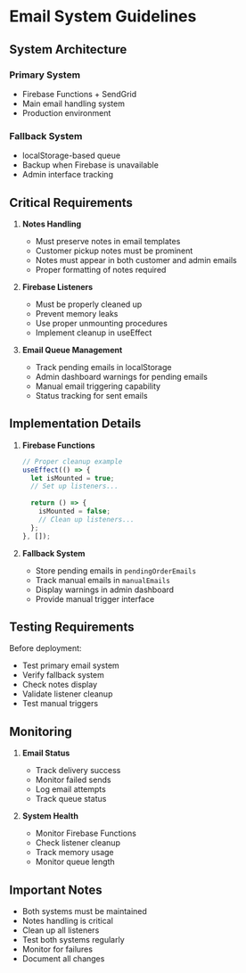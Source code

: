 # Email System Guidelines

## System Architecture

### Primary System
- Firebase Functions + SendGrid
- Main email handling system
- Production environment

### Fallback System
- localStorage-based queue
- Backup when Firebase is unavailable
- Admin interface tracking

## Critical Requirements

1. **Notes Handling**
   - Must preserve notes in email templates
   - Customer pickup notes must be prominent
   - Notes must appear in both customer and admin emails
   - Proper formatting of notes required

2. **Firebase Listeners**
   - Must be properly cleaned up
   - Prevent memory leaks
   - Use proper unmounting procedures
   - Implement cleanup in useEffect

3. **Email Queue Management**
   - Track pending emails in localStorage
   - Admin dashboard warnings for pending emails
   - Manual email triggering capability
   - Status tracking for sent emails

## Implementation Details

1. **Firebase Functions**
   ```javascript
   // Proper cleanup example
   useEffect(() => {
     let isMounted = true;
     // Set up listeners...
     
     return () => {
       isMounted = false;
       // Clean up listeners...
     };
   }, []);
   ```

2. **Fallback System**
   - Store pending emails in `pendingOrderEmails`
   - Track manual emails in `manualEmails`
   - Display warnings in admin dashboard
   - Provide manual trigger interface

## Testing Requirements

Before deployment:
- Test primary email system
- Verify fallback system
- Check notes display
- Validate listener cleanup
- Test manual triggers

## Monitoring

1. **Email Status**
   - Track delivery success
   - Monitor failed sends
   - Log email attempts
   - Track queue status

2. **System Health**
   - Monitor Firebase Functions
   - Check listener cleanup
   - Track memory usage
   - Monitor queue length

## Important Notes

- Both systems must be maintained
- Notes handling is critical
- Clean up all listeners
- Test both systems regularly
- Monitor for failures
- Document all changes 
